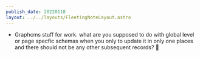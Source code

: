 ```yaml
---
publish_date: 20220118    
layout: ../../layouts/FleetingNoteLayout.astro
---
```

- Graphcms stuff for work. what are you supposed to do with global level or page specfic schemas when you only to update it in only one places and there should not be any other subsequent records? 🤔